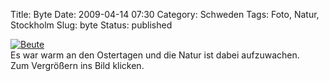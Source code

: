 Title: Byte
Date: 2009-04-14 07:30
Category: Schweden
Tags: Foto, Natur, Stockholm
Slug: byte
Status: published

[![Beute](/pic/mybyte_s.jpg "Beute")](/pic/mybyte_l.jpg)  
Es war warm an den Ostertagen und die Natur ist dabei aufzuwachen.  
Zum Vergrößern ins Bild klicken.

